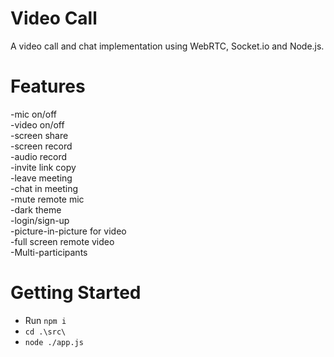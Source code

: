 # Video Call
A video call and chat implementation using WebRTC, Socket.io and Node.js.

# Features
-mic on/off<br />
-video on/off<br />
-screen share<br />
-screen record<br />
-audio record<br />
-invite link copy<br />
-leave meeting<br />
-chat in meeting<br />
-mute remote mic<br />
-dark theme<br />
-login/sign-up<br />
-picture-in-picture for video<br />
-full screen remote video<br />
-Multi-participants


# Getting Started
- Run `npm i`
- `cd .\src\`
- `node ./app.js`
